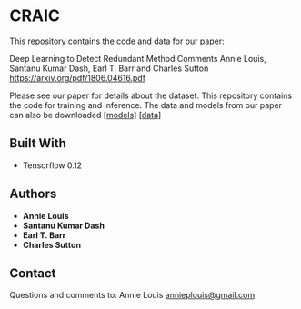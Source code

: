 # CRAIC

This repository contains the code and data for our paper:

Deep Learning to Detect Redundant Method Comments
Annie Louis, Santanu Kumar Dash, Earl T. Barr and Charles Sutton
https://arxiv.org/pdf/1806.04616.pdf


Please see our paper for details about the dataset. This repository contains the code for training and inference. The data and models from our paper can also be downloaded [[models]](https://groups.inf.ed.ac.uk/cup/craic/models.tar.gz) [[data]](https://groups.inf.ed.ac.uk/cup/craic/data.tar.gz)

## Built With

* Tensorflow 0.12 

## Authors

* **Annie Louis**
* **Santanu Kumar Dash**
* **Earl T. Barr**
* **Charles Sutton**

## Contact 
Questions and comments to:
Annie Louis
annieplouis@gmail.com



